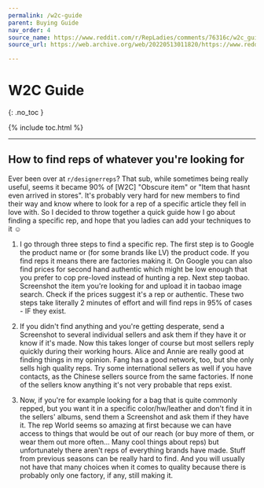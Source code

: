 ```yaml
---
permalink: /w2c-guide
parent: Buying Guide
nav_order: 4
source_name: https://www.reddit.com/r/RepLadies/comments/76316c/w2c_guide_how_to_find_reps_of_a_specific_article/
source_url: https://web.archive.org/web/20220513011820/https://www.reddit.com/r/RepLadies/comments/76316c/w2c_guide_how_to_find_reps_of_a_specific_article/

---
```


# W2C Guide
{: .no_toc }

{% include toc.html %}

---

## How to find reps of whatever you're looking for

Ever been over at `r/designerreps`? That sub, while sometimes being really useful, seems it became 90% of [W2C] "Obscure item" or "Item that hasnt even arrived in stores". It's probably very hard for new members to find their way and know where to look for a rep of a specific article they fell in love with. So I decided to throw together a quick guide how I go about finding a specific rep, and hope that you ladies can add your techniques to it ☺️

1. I go through three steps to find a specific rep. The first step is to Google the product name or (for some brands like LV) the product code. If you find reps it means there are factories making it. On Google you can also find prices for second hand authentic which might be low enough that you prefer to cop pre-loved instead of hunting a rep. Next step taobao. Screenshot the item you're looking for and upload it in taobao image search. Check if the prices suggest it's a rep or authentic. These two steps take literally 2 minutes of effort and will find reps in 95% of cases - IF they exist.

2. If you didn't find anything and you're getting desperate, send a Screenshot to several individual sellers and ask them if they have it or know if it's made. Now this takes longer of course but most sellers reply quickly during their working hours. Alice and Annie are really good at finding things in my opinion. Fang has a good network, too, but she only sells high quality reps. Try some international sellers as well if you have contacts, as the Chinese sellers source from the same factories. If none of the sellers know anything it's not very probable that reps exist.

3. Now, if you're for example looking for a bag that is quite commonly repped, but you want it in a specific color/hw/leather and don't find it in the sellers' albums, send them a Screenshot and ask them if they have it. The rep World seems so amazing at first because we can have access to things that would be out of our reach (or buy more of them, or wear them out more often... Many cool things about reps) but unfortunately there aren't reps of everything brands have made. Stuff from previous seasons can be really hard to find. And you will usually not have that many choices when it comes to quality because there is probably only one factory, if any, still making it.
